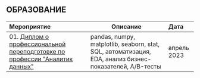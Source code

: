 ## ОБРАЗОВАНИЕ
| **Мероприятие** | **Описание** | **Дата** |
| :-------------------- | --------------------- | :--------------------- |
| 01. [Диплом о профессиональной переподготовке по профессии "Аналитик данных"](https://github.com/chistyakovma/diploms/blob/main/education/Chistyakov%20Mikhail_20232ЦПДА00658.pdf) | pandas, numpy, matplotlib, seaborn, stat, SQL, автоматизация, EDA, анализ бизнес-показателей, A/B-тесты | апрель 2023 |
